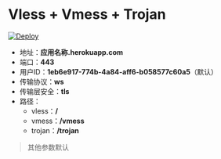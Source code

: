 # Vless + Vmess + Trojan

[![Deploy](https://www.herokucdn.com/deploy/button.svg)](https://heroku.com/deploy?template=https://github.com/TurboJerry/HX)

- 地址：**应用名称.herokuapp.com**
- 端口：**443**
- 用户ID：**1eb6e917-774b-4a84-aff6-b058577c60a5**（默认）
- 传输协议：**ws**
- 传输层安全：**tls**
- 路径：
  - vless：**/**
  - vmess：**/vmess**
  - trojan：**/trojan**

> 其他参数默认

